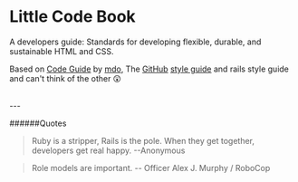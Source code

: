 Little Code Book
=================

A developers guide: Standards for developing flexible, durable, and sustainable HTML and CSS.



Based on [Code Guide](http://codeguide.co/) by [mdo](https://twitter.com/mdo), The [GitHub](http://github.com) [style guide](https://github.com/styleguide) and rails style guide and can't think of the other 😲 

</br>
---


######Quotes

>Ruby is a stripper, Rails is the pole.
 When they get together, developers get real happy.
 --Anonymous


>Role models are important. 
 -- Officer Alex J. Murphy / RoboCop
